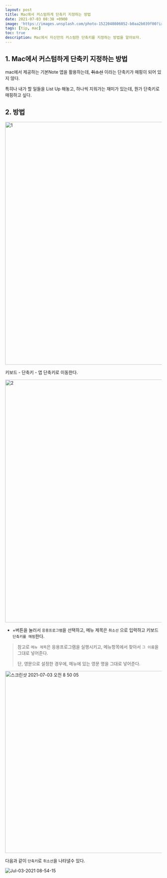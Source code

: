 ```yaml
---
layout: post
title: Mac에서 커스텀하게 단축키 지정하는 방법
date: 2021-07-03 08:38 +0900
image: 'https://images.unsplash.com/photo-1522040806052-b0aa2b039f00?ixid=MnwxMjA3fDB8MHxwaG90by1wYWdlfHx8fGVufDB8fHx8&ixlib=rb-1.2.1&auto=format&fit=crop&w=800&q=80'
tags: [tip, mac]
toc: true
description: Mac에서 자신만의 커스텀한 단축키를 지정하는 방법을 알아보자.
---
```

## 1. Mac에서 커스텀하게 단축키 지정하는 방법

mac에서 제공하는 기본Note 앱을 활용하는데, ~~취소선~~ 이라는 단축키가 매핑이 되어 있지 않다.

특히나 내가 할 일들을 List Up 해놓고, 하나씩 지워가는 재미가 있는데, 뭔가 단축키로 매핑하고 싶다. 

## 2. 방법

<img width="780" alt="1" src="https://user-images.githubusercontent.com/28615416/124336953-2af5ba80-dbdb-11eb-9d8a-ab742290699d.png">

키보드 - 단축키 - 앱 단축키로 이동한다. 



<img width="780" alt="2" src="https://user-images.githubusercontent.com/28615416/124336954-2b8e5100-dbdb-11eb-8858-6856fcf1be8a.png">

- +버튼을 눌러서 `응용프로그램`을 선택하고, 메뉴 제목은 `취소선` 으로 입력하고 키보드 `단축키를 매핑`한다.

> 참고로 `메뉴 제목`은 응용프로그램을 실행시키고, 메뉴항목에서 찾아서 `그 이름`을 그대로 넣어준다.
>
> 단, 영문으로 설정한 경우에, 메뉴에 있는 영문 명을 그대로 넣어준다.

<img width="585" alt="스크린샷 2021-07-03 오전 8 50 05" src="https://user-images.githubusercontent.com/28615416/124337109-e3236300-dbdb-11eb-9e03-a9d562fd9357.png">



다음과 같이 `단축키`로 `취소선`을 나타낼수 있다. 

![Jul-03-2021 08-54-15](https://user-images.githubusercontent.com/28615416/124337188-47debd80-dbdc-11eb-9f97-f7e345b10bb3.gif)